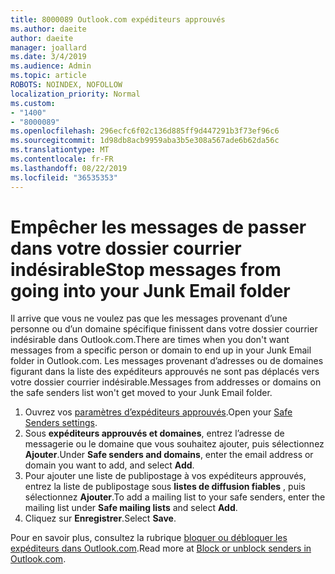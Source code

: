 ```yaml
---
title: 8000089 Outlook.com expéditeurs approuvés
ms.author: daeite
author: daeite
manager: joallard
ms.date: 3/4/2019
ms.audience: Admin
ms.topic: article
ROBOTS: NOINDEX, NOFOLLOW
localization_priority: Normal
ms.custom:
- "1400"
- "8000089"
ms.openlocfilehash: 296ecfc6f02c136d885ff9d447291b3f73ef96c6
ms.sourcegitcommit: 1d98db8acb9959aba3b5e308a567ade6b62da56c
ms.translationtype: MT
ms.contentlocale: fr-FR
ms.lasthandoff: 08/22/2019
ms.locfileid: "36535353"
---
```

# <a name="stop-messages-from-going-into-your-junk-email-folder"></a><span data-ttu-id="d8316-102">Empêcher les messages de passer dans votre dossier courrier indésirable</span><span class="sxs-lookup"><span data-stu-id="d8316-102">Stop messages from going into your Junk Email folder</span></span>

<span data-ttu-id="d8316-103">Il arrive que vous ne voulez pas que les messages provenant d’une personne ou d’un domaine spécifique finissent dans votre dossier courrier indésirable dans Outlook.com.</span><span class="sxs-lookup"><span data-stu-id="d8316-103">There are times when you don't want messages from a specific person or domain to end up in your Junk Email folder in Outlook.com.</span></span> <span data-ttu-id="d8316-104">Les messages provenant d’adresses ou de domaines figurant dans la liste des expéditeurs approuvés ne sont pas déplacés vers votre dossier courrier indésirable.</span><span class="sxs-lookup"><span data-stu-id="d8316-104">Messages from addresses or domains on the safe senders list won't get moved to your Junk Email folder.</span></span>

1. <span data-ttu-id="d8316-105">Ouvrez vos [paramètres d’expéditeurs approuvés](https://go.microsoft.com/fwlink/?linkid=2035804).</span><span class="sxs-lookup"><span data-stu-id="d8316-105">Open your [Safe Senders settings](https://go.microsoft.com/fwlink/?linkid=2035804).</span></span>
2. <span data-ttu-id="d8316-106">Sous **expéditeurs approuvés et domaines**, entrez l’adresse de messagerie ou le domaine que vous souhaitez ajouter, puis sélectionnez **Ajouter**.</span><span class="sxs-lookup"><span data-stu-id="d8316-106">Under **Safe senders and domains**, enter the email address or domain you want to add, and select **Add**.</span></span>
3. <span data-ttu-id="d8316-107">Pour ajouter une liste de publipostage à vos expéditeurs approuvés, entrez la liste de publipostage sous **listes de diffusion fiables** , puis sélectionnez **Ajouter**.</span><span class="sxs-lookup"><span data-stu-id="d8316-107">To add a mailing list to your safe senders, enter the mailing list under **Safe mailing lists** and select **Add**.</span></span>
4. <span data-ttu-id="d8316-108">Cliquez sur **Enregistrer**.</span><span class="sxs-lookup"><span data-stu-id="d8316-108">Select **Save**.</span></span>

<span data-ttu-id="d8316-109">Pour en savoir plus, consultez la rubrique [bloquer ou débloquer les expéditeurs dans Outlook.com](https://support.office.com/article/afba1c94-77bb-4f50-8b85-057cf52f4d5e?wt.mc_id=Office_Outlook_com_Alchemy).</span><span class="sxs-lookup"><span data-stu-id="d8316-109">Read more at [Block or unblock senders in Outlook.com](https://support.office.com/article/afba1c94-77bb-4f50-8b85-057cf52f4d5e?wt.mc_id=Office_Outlook_com_Alchemy).</span></span>